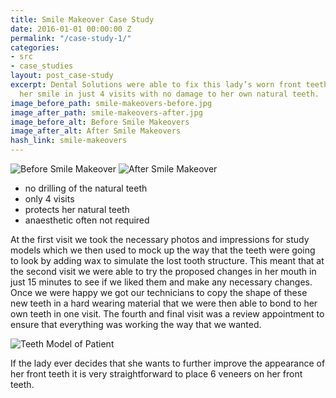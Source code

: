 ```yaml
---
title: Smile Makeover Case Study
date: 2016-01-01 00:00:00 Z
permalink: "/case-study-1/"
categories:
- src
- case_studies
layout: post_case-study
excerpt: Dental Solutions were able to fix this lady’s worn front teeth and improve
  her smile in just 4 visits with no damage to her own natural teeth.
image_before_path: smile-makeovers-before.jpg
image_after_path: smile-makeovers-after.jpg
image_before_alt: Before Smile Makeovers
image_after_alt: After Smile Makeovers
hash_link: smile-makeovers
---
```


<div class="u-center-table u-mb-large-1-5">
  <img src="{{site.baseurl}}/assets/images/smile-makeovers-before.jpg" alt="Before Smile Makeover">
  <img src="{{site.baseurl}}/assets/images/smile-makeovers-after.jpg" alt="After Smile Makeover">
</div>

* no drilling of the natural teeth
* only 4 visits
* protects her natural teeth
* anaesthetic often not required

At the first visit we took the necessary photos and impressions for study models which we then used to mock up the way that the teeth were going to look by adding wax to simulate the lost tooth structure. This meant that at the second visit we were able to try the proposed changes in her mouth in just 15 minutes to see if we liked them and make any necessary changes. Once we were happy we got our technicians to copy the shape of these new teeth in a hard wearing material that we were then able to bond to her own teeth in one visit. The fourth and final visit was a review appointment to ensure that everything was working the way that we wanted.

![Teeth Model of Patient]({{site.baseurl}}/assets/images/case-study-1-model.jpg)

If the lady ever decides that she wants to further improve the appearance of her front teeth it is very straightforward to place 6 veneers on her front teeth.
